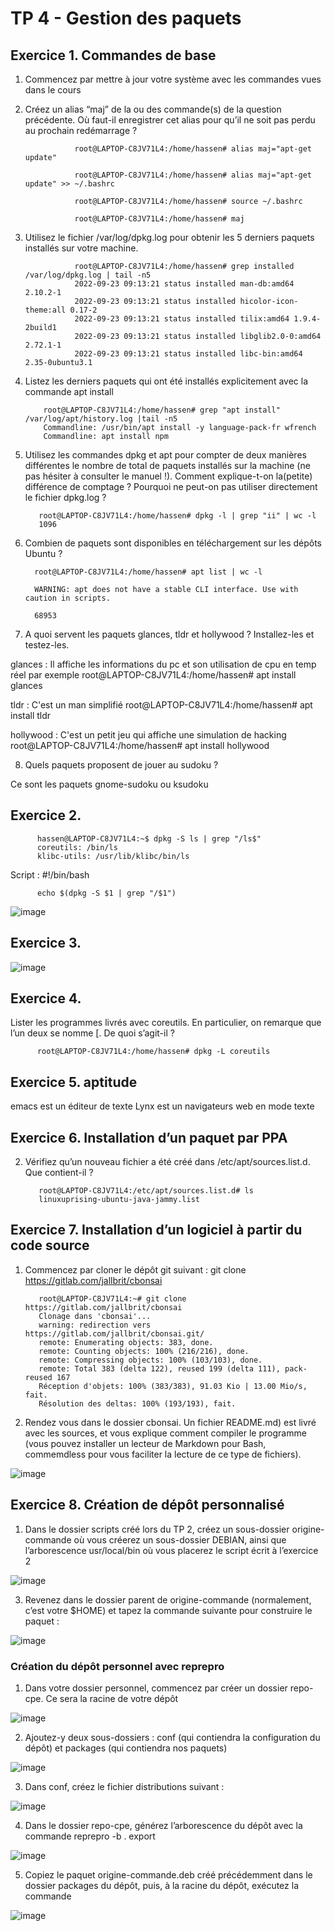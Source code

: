 # TP 4 - Gestion des paquets
## Exercice 1. Commandes de base

1. Commencez par mettre à jour votre système avec les commandes vues dans le cours


2. Créez un alias “maj” de la ou des commande(s) de la question précédente. Où faut-il enregistrer cet
alias pour qu’il ne soit pas perdu au prochain redémarrage ?

                  root@LAPTOP-C8JV71L4:/home/hassen# alias maj="apt-get update"
      
                  root@LAPTOP-C8JV71L4:/home/hassen# alias maj="apt-get update" >> ~/.bashrc
      
                  root@LAPTOP-C8JV71L4:/home/hassen# source ~/.bashrc
      
                  root@LAPTOP-C8JV71L4:/home/hassen# maj

3. Utilisez le fichier /var/log/dpkg.log pour obtenir les 5 derniers paquets installés sur votre machine.

                  root@LAPTOP-C8JV71L4:/home/hassen# grep installed /var/log/dpkg.log | tail -n5
                  2022-09-23 09:13:21 status installed man-db:amd64 2.10.2-1
                  2022-09-23 09:13:21 status installed hicolor-icon-theme:all 0.17-2
                  2022-09-23 09:13:21 status installed tilix:amd64 1.9.4-2build1
                  2022-09-23 09:13:21 status installed libglib2.0-0:amd64 2.72.1-1
                  2022-09-23 09:13:21 status installed libc-bin:amd64 2.35-0ubuntu3.1
                  

4. Listez les derniers paquets qui ont été installés explicitement avec la commande apt install

           root@LAPTOP-C8JV71L4:/home/hassen# grep "apt install" /var/log/apt/history.log |tail -n5
           Commandline: /usr/bin/apt install -y language-pack-fr wfrench
           Commandline: apt install npm


5. Utilisez les commandes dpkg et apt pour compter de deux manières différentes le nombre de total de paquets installés sur la machine (ne pas hésiter à consulter le manuel !). Comment explique-t-on la(petite) différence de comptage ? Pourquoi ne peut-on pas utiliser directement le fichier dpkg.log ?
          
          root@LAPTOP-C8JV71L4:/home/hassen# dpkg -l | grep "ii" | wc -l
          1096
          
 6. Combien de paquets sont disponibles en téléchargement sur les dépôts Ubuntu ?
 
          root@LAPTOP-C8JV71L4:/home/hassen# apt list | wc -l

          WARNING: apt does not have a stable CLI interface. Use with caution in scripts.

          68953
 
7. A quoi servent les paquets glances, tldr et hollywood ? Installez-les et testez-les.

glances : Il affiche les informations du pc et son utilisation de cpu en temp réel par exemple
          root@LAPTOP-C8JV71L4:/home/hassen# apt install glances

tldr :  C'est un man simplifié 
          root@LAPTOP-C8JV71L4:/home/hassen# apt install tldr
          
hollywood : C'est un petit jeu qui affiche une simulation de hacking
          root@LAPTOP-C8JV71L4:/home/hassen# apt install hollywood

8. Quels paquets proposent de jouer au sudoku ? 

Ce sont les paquets gnome-sudoku ou ksudoku

## Exercice 2.

          hassen@LAPTOP-C8JV71L4:~$ dpkg -S ls | grep "/ls$"
          coreutils: /bin/ls
          klibc-utils: /usr/lib/klibc/bin/ls
          
  Script :
          #!/bin/bash

          echo $(dpkg -S $1 | grep "/$1")

![image](https://user-images.githubusercontent.com/80455696/192234659-dd18dfab-70d2-4714-8c1c-dad7bf0818e1.png)

## Exercice 3.

![image](https://user-images.githubusercontent.com/80455696/192236187-0682fbc7-9630-42e7-96c8-59598e75f942.png)

## Exercice 4.

Lister les programmes livrés avec coreutils. En particulier, on remarque que l’un deux se nomme [. De quoi s’agit-il ?

          root@LAPTOP-C8JV71L4:/home/hassen# dpkg -L coreutils

## Exercice 5. aptitude

emacs est un éditeur de texte
Lynx est un navigateurs web en mode texte

## Exercice 6. Installation d’un paquet par PPA

2. Vérifiez qu’un nouveau fichier a été créé dans /etc/apt/sources.list.d. Que contient-il ?
          
          root@LAPTOP-C8JV71L4:/etc/apt/sources.list.d# ls
          linuxuprising-ubuntu-java-jammy.list

## Exercice 7. Installation d’un logiciel à partir du code source

1. Commencez par cloner le dépôt git suivant :
git clone https://gitlab.com/jallbrit/cbonsai
          
          root@LAPTOP-C8JV71L4:~# git clone https://gitlab.com/jallbrit/cbonsai
          Clonage dans 'cbonsai'...
          warning: redirection vers https://gitlab.com/jallbrit/cbonsai.git/
          remote: Enumerating objects: 383, done.
          remote: Counting objects: 100% (216/216), done.
          remote: Compressing objects: 100% (103/103), done.
          remote: Total 383 (delta 122), reused 199 (delta 111), pack-reused 167
          Réception d'objets: 100% (383/383), 91.03 Kio | 13.00 Mio/s, fait.
          Résolution des deltas: 100% (193/193), fait.
          
2. Rendez vous dans le dossier cbonsai. Un fichier README.md) est livré avec les sources, et vous explique comment compiler le programme (vous pouvez installer un lecteur de Markdown pour Bash, commemdless pour vous faciliter la lecture de ce type de fichiers).
          
![image](https://user-images.githubusercontent.com/80455696/192954574-fcdd9aa9-7306-4d3e-809f-6ca8be25f625.png)



## Exercice 8. Création de dépôt personnalisé

1. Dans le dossier scripts créé lors du TP 2, créez un sous-dossier origine-commande où vous créerez un
sous-dossier DEBIAN, ainsi que l’arborescence usr/local/bin où vous placerez le script écrit à l’exercice 2


![image](https://user-images.githubusercontent.com/80455696/192957060-29eb921b-ee45-4829-bbc0-644239966a5b.png)

3. Revenez dans le dossier parent de origine-commande (normalement, c’est votre $HOME) et tapez la
commande suivante pour construire le paquet :


![image](https://user-images.githubusercontent.com/80455696/192963975-372d9464-faf9-4b92-af3f-2d32b78c6712.png)

### Création du dépôt personnel avec reprepro

1. Dans votre dossier personnel, commencez par créer un dossier repo-cpe. Ce sera la racine de votre
dépôt

![image](https://user-images.githubusercontent.com/80455696/192964578-9e2b710c-fcf7-4ebd-b665-7180f6a0c526.png)

2. Ajoutez-y deux sous-dossiers : conf (qui contiendra la configuration du dépôt) et packages (qui contiendra nos paquets)

![image](https://user-images.githubusercontent.com/80455696/192966147-550373c6-0474-4a81-92b1-d4460c330a70.png)


3. Dans conf, créez le fichier distributions suivant :

![image](https://user-images.githubusercontent.com/80455696/192966086-80075f77-8c26-45a4-8f7a-79ed918b5457.png)

4. Dans le dossier repo-cpe, générez l’arborescence du dépôt avec la commande
reprepro -b . export

![image](https://user-images.githubusercontent.com/80455696/192968476-b294ac74-58e8-4cda-940e-bb5dba718d7e.png)

5. Copiez le paquet origine-commande.deb créé précédemment dans le dossier packages du dépôt, puis,
à la racine du dépôt, exécutez la commande

![image](https://user-images.githubusercontent.com/80455696/192974851-ee712d02-cf1c-49fc-b943-b96c3a187b0f.png)
